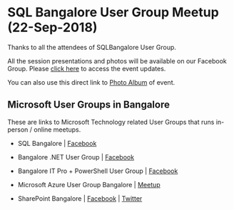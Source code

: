 # SQL Bangalore User Group Meetup (22-Sep-2018)

Thanks to all the attendees of SQLBangalore User Group.  

All the session presentations and photos will be available on our Facebook Group. Please [click here](https://www.facebook.com/groups/SQLBangalore/   "Facebook") to access the event updates.

You can also use this direct link to [Photo Album](https://www.facebook.com/media/set/?set=oa.2117520931612606&type=3   "SQL Bangalore User Group Meeting - 22 Sep 2018") of event.


## Microsoft User Groups in Bangalore
These are links to Microsoft Technology related User Groups that runs in-person / online meetups.
* SQL Bangalore | [Facebook](https://www.facebook.com/groups/SQLBangalore/   "Facebook")

* Bangalore .NET User Group | [Facebook](https://www.facebook.com/groups/BDotNet/  "Facebook")

* Bangalore IT Pro + PowerShell User Group | [Facebook](https://www.facebook.com/groups/psbug/ "Facebook")

* Microsoft Azure User Group Bangalore | [Meetup](https://www.meetup.com/Microsoft-Azure-Bangalore/  "Meetup")

* SharePoint Bangalore | [Facebook](https://www.facebook.com/groups/spbangalore/ "Facebook") | [Twitter](https://twitter.com/spbangalore "Twitter")
